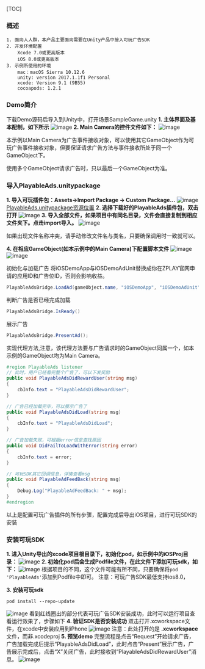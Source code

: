 [TOC]

### 概述
    1. 面向人人群，本产品主要面向需要在Unity产品中接入可玩广告SDK
    2. 开发环境配置
        Xcode 7.0或更高版本
        iOS 8.0或更高版本
    3. 示例所使用的环境
        mac：macOS Sierra 10.12.6
        unity: version 2017.1.1f1 Personal
        xcode: Version 9.1 (9B55)
        cocoapods: 1.2.1

### Demo简介
下载Demo源码后导入到Unity中，打开场景SampleGame.unity
**1. 主体界面及基本配制，如下所示**
![image](/images/image01.png)
**2. Main Camera的控件文件如下：**
![image](/images/image02.png)

本示例以Main Camera为广告事件接收对象，可以使用其它GameObject作为可玩广告事件接收对象，但要保证请求广告方法与事件接收所处于同一个GameObject下。

使用多个GameObject请求广告时，只以最后一个GameObject为准。

### 导入PlayableAds.unitypackage
**1. 导入可玩插件包：Assets->Import Package -> Custom Package...**
![image](/images/image03.png)
[PlayableAds.unitypackage资源位置](/PlayableAds.unitypackage)
**2. 选择下载好的PlayableAds插件包，双击打开**
![image](/images/image04.png)
**3. 导入全部文件，如果项目中有同名目录，文件会直接复制到相应文件夹下。点击import导入。**
![image](/images/image05.png)

如果出现文件名称冲突，请手动修改文件名与类名，只要确保调用时一致就可以。

**4. 在相应GameObject(如本示例中的Main Camera)下配置脚本文件**
![image](/images/image06.png)
![image](/images/image07.png)

初始化与加载广告
将iOSDemoApp与iOSDemoAdUnit替换成你在ZPLAY官网申请的应用ID和广告位ID，否则会影响收益。
```c#
PlayableAdsBridge.LoadAd(gameObject.name, "iOSDemoApp", "iOSDemoAdUnit");
```
判断广告是否已经完成加载
```c#
PlayableAdsBridge.IsReady()
```
展示广告
```c#
PlayableAdsBridge.PresentAd();
```

实现代理方法,注意，该代理方法要与广告请求时的GameObject同属一个，如本示例的GameObject均为Main Camera。
```c#
#region PlayableAds listener
// 此时，用户已经看完整个广告了，可以下发奖励
public void PlayableAdsDidRewardUser(string msg)
{
	cbInfo.text = "PlayableAdsDidRewardUser";
}

// 广告已经加载完毕，可以展示广告了
public void PlayableAdsDidLoad(string msg)
{
	cbInfo.text = "PlayableAdsDidLoad";
}

// 广告加载失败，可根据error信息查找原因
public void DidFailToLoadWithError(string error)
{
	cbInfo.text = error;
}

// 可玩SDK其它回调信息，详情查看msg
public void PlayableAdFeedBack(string msg)
{
	Debug.Log("PlayableAdFeedBack: " + msg);
}
#endregion
```
以上是配置可玩广告插件的所有步骤，配置完成后导出iOS项目，进行可玩SDK的安装

### 安装可玩SDK
**1. 进入Unity导出的xcode项目根目录下，初始化pod，如示例中的iOSProj目录：**
![image](/images/image14.png)
**2. 初始化pod后会生成Podfile文件，在此文件下添加可玩sdk，如下：**
![image](/images/image15.png)
根据项目的不同，这个文件可能有所不同，只要确保将```pod 'PlayableAds'```添加到Podfile中即可。
注意：可玩广告SDK最低支持ios8.0，

**3. 安装可玩sdk**
```
pod install --repo-update
```
![image](/images/image16.png)
看到红线圈出的部分代表可玩广告SDK安装成功，此时可以运行项目查看运行效果了，步骤如下
**4. 验证SDK是否安装成功**
双击打开.xcworkspace文件，在xcode中安装应用到iPhone
![image](/images/image17.png)
注意：此处打开的是 **.xcworkspace** 文件，而非.xcodeproj
**5. 预览demo**
完整流程是点击“Request”开始请求广告，广告加载完成后提示“PlayableAdsDidLoad”，此时点击“Present”展示广告，广告展示完成后，点击“X”关闭广告，此时接收到“PlayableAdsDidRewardUser”消息。
![image](/images/image18.jpg)
